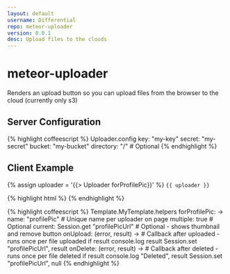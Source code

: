 ```yaml
---
layout: default
username: Differential
repo: meteor-uploader
version: 0.0.1
desc: Upload files to the clouds
---
```

# meteor-uploader

Renders an upload button so you can upload files from the browser to the cloud (currently only s3)

## Server Configuration
{% highlight coffeescript %}
Uploader.config
  key: "my-key"
  secret: "my-secret"
  bucket: "my-bucket"
  directory: "/" # Optional
{% endhighlight %}

## Client Example
{% assign uploader = '{{> Uploader forProfilePic}}' %}
`{{ uploader }}`

{% highlight html %}
<template name="MyTemplate">
  {{uploader}}
</template>
{% endhighlight %}

{% highlight coffeescript %}
Template.MyTemplate.helpers
  forProfilePic: ->
    name: "profilePic" # Unique name per uploader on page
    multiple: true # Optional
    current: Session.get "profilePicUrl" # Optional - shows thumbnail and remove button
    onUpload: (error, result) -> # Callback after uploaded - runs once per file uploaded
      if result
        console.log result
        Session.set "profilePicUrl", result
    onDelete: (error, result) -> # Callback after deleted - runs once per file deleted
      if result
        console.log "Deleted", result
        Session.set "profilePicUrl", null
{% endhighlight %}
